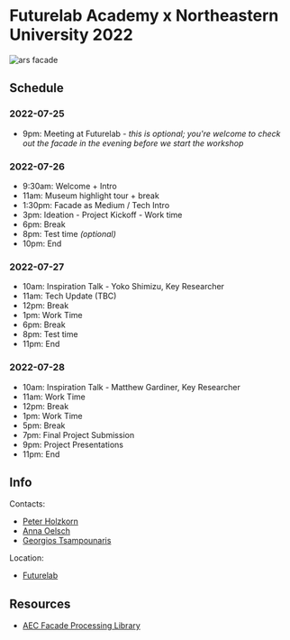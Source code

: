 # Futurelab Academy x Northeastern University 2022

![ars facade](https://live.staticflickr.com/2831/32343620294_afd69fbbd5_b.jpg)

## Schedule

### 2022-07-25

* 9pm: Meeting at Futurelab *- this is optional; you're welcome to check out the facade in the evening before we start the workshop*

### 2022-07-26

* 9:30am: Welcome + Intro
* 11am: Museum highlight tour + break
* 1:30pm: Facade as Medium / Tech Intro
* 3pm: Ideation - Project Kickoff - Work time
* 6pm: Break
* 8pm: Test time *(optional)*
* 10pm: End

### 2022-07-27

* 10am: Inspiration Talk - Yoko Shimizu, Key Researcher
* 11am: Tech Update (TBC)
* 12pm: Break
* 1pm: Work Time
* 6pm: Break
* 8pm: Test time
* 11pm: End

### 2022-07-28

* 10am: Inspiration Talk - Matthew Gardiner, Key Researcher
* 11am: Work Time
* 12pm: Break
* 1pm: Work Time
* 5pm: Break
* 7pm: Final Project Submission
* 9pm: Project Presentations
* 11pm: End

## Info

Contacts:

- [Peter Holzkorn](https://ars.electronica.art/futurelab/en/holzkorn-peter)
- [Anna Oelsch](https://ars.electronica.art/futurelab/en/oelsch-anna)
- [Georgios Tsampounaris](https://ars.electronica.art/futurelab/en/tsampounaris-georgios)

Location:

- [Futurelab](https://goo.gl/maps/EUkhjTuR4q3xPVx48)
  
## Resources

- [AEC Facade Processing Library](https://github.com/ArsElectronicaFuturelab/AECFacadeProcessingLibrary)

